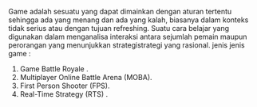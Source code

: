 Game adalah sesuatu yang dapat dimainkan dengan aturan tertentu sehingga
ada yang menang dan ada yang kalah, biasanya dalam konteks tidak serius atau
dengan tujuan refreshing. Suatu cara belajar yang digunakan dalam menganalisa
interaksi antara sejumlah pemain maupun perorangan yang menunjukkan strategistrategi yang rasional.
jenis jenis game :
1. Game Battle Royale .
2. Multiplayer Online Battle Arena (MOBA).
3. First Person Shooter (FPS).
4. Real-Time Strategy (RTS) .
